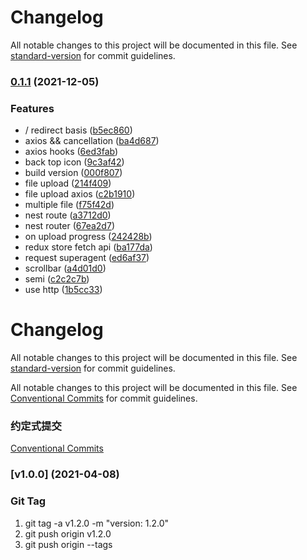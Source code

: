 # Changelog

All notable changes to this project will be documented in this file. See [standard-version](https://github.com/conventional-changelog/standard-version) for commit guidelines.

### [0.1.1](https://github.com/wkylin/promotion-web/compare/v1.5.0...v0.1.1) (2021-12-05)


### Features

* / redirect basis ([b5ec860](https://github.com/wkylin/promotion-web/commits/b5ec86008a66e149ed6f47eb93b6abc8822de621))
* axios && cancellation ([ba4d687](https://github.com/wkylin/promotion-web/commits/ba4d687d6e6432ab98de61fc6c6852f974f476a7))
* axios hooks ([6ed3fab](https://github.com/wkylin/promotion-web/commits/6ed3fabd05a2d3d6d9292b581ad7d5e7e83781f4))
* back top icon ([9c3af42](https://github.com/wkylin/promotion-web/commits/9c3af429fce1f912ad17b51276df20c1757c76ac))
* build version ([000f807](https://github.com/wkylin/promotion-web/commits/000f80712e8f45ff601618c84cee368fbb8b96a3))
* file upload ([214f409](https://github.com/wkylin/promotion-web/commits/214f4096e0f2b25eb564d68be2f333eaa6b103ba))
* file upload axios ([c2b1910](https://github.com/wkylin/promotion-web/commits/c2b1910155ba78026880042a7490de4e8eff7077))
* multiple file ([f75f42d](https://github.com/wkylin/promotion-web/commits/f75f42d70cf3175499ac8ee8412bcba555ddcaac))
* nest route ([a3712d0](https://github.com/wkylin/promotion-web/commits/a3712d0d0a8ddf48e17b224c362e9475b44a1226))
* nest router ([67ea2d7](https://github.com/wkylin/promotion-web/commits/67ea2d7dec66afbde4084d5ecd6d1b077ab502d7))
* on upload progress ([242428b](https://github.com/wkylin/promotion-web/commits/242428bb1b7269b25f9315de2353b3e960c970b5))
* redux store fetch api ([ba177da](https://github.com/wkylin/promotion-web/commits/ba177da217719eaf9d3a060627aebc7fa469175b))
* request superagent ([ed6af37](https://github.com/wkylin/promotion-web/commits/ed6af37b0f184a1ca59f867bf6f56e748542e422))
* scrollbar ([a4d01d0](https://github.com/wkylin/promotion-web/commits/a4d01d071ba94bad31baf5ee0c8e4bfecf55efee))
* semi ([c2c2c7b](https://github.com/wkylin/promotion-web/commits/c2c2c7b7d2d8c287169987e8741c81e57034a387))
* use http ([1b5cc33](https://github.com/wkylin/promotion-web/commits/1b5cc33e013f67952aae219e836259bad935b3aa))

# Changelog

All notable changes to this project will be documented in this file. See [standard-version](https://github.com/conventional-changelog/standard-version) for commit guidelines.

All notable changes to this project will be documented in this file.
See [Conventional Commits](https://conventionalcommits.org) for commit guidelines.

### 约定式提交

[Conventional Commits](https://www.conventionalcommits.org/zh-hans/v1.0.0/)

### [v1.0.0] (2021-04-08)

### Git Tag

1. git tag -a v1.2.0 -m "version: 1.2.0"
2. git push origin v1.2.0
3. git push origin --tags
